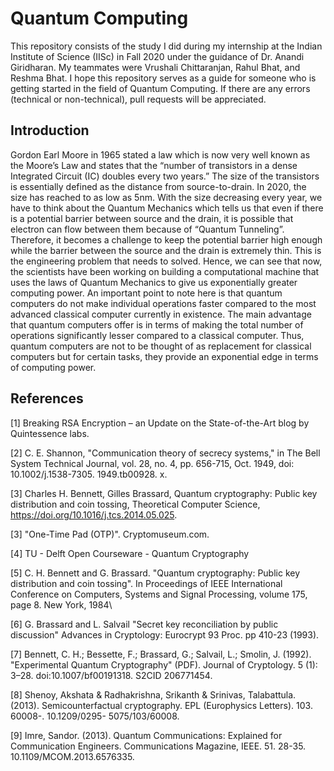# Quantum Computing
This repository consists of the study I did during my internship at the Indian Institute of Science (IISc) in Fall 2020 under the guidance of Dr. Anandi Giridharan. My teammates were Vrushali Chittaranjan, Rahul Bhat, and Reshma Bhat. I hope this repository serves as a guide for someone who is getting started in the field of Quantum Computing. If there are any errors (technical or non-technical), pull requests will be appreciated.

## Introduction

Gordon Earl Moore in 1965 stated a law which is now very well known as the Moore’s Law and states that the “number of transistors in a dense Integrated Circuit (IC) doubles every two years.” The size of the transistors is essentially defined as the distance from source-to-drain. In 2020, the size has reached to as low as 5nm. With the size decreasing every year, we have to think about the Quantum Mechanics which tells us that even if there is a potential barrier between source and the drain, it is possible that electron can flow between them because of “Quantum Tunneling”. Therefore, it becomes a challenge to keep the potential barrier high enough while the barrier between the source and the drain is extremely thin. This is the engineering problem that needs to solved. Hence, we can see that now, the scientists have been working on building a computational machine that uses the laws of Quantum Mechanics to give us exponentially greater computing power. An important point to note here is that quantum computers do not make individual operations faster compared to the most advanced classical computer currently in existence. The main advantage that quantum computers offer is in terms of making the total number of operations significantly lesser compared to a classical computer. Thus, quantum computers are not to be thought of as replacement for classical computers but for certain tasks, they provide an exponential edge in terms of computing power.

## References

[1] Breaking RSA Encryption – an Update on the State-of-the-Art blog by Quintessence labs.

[2] C. E. Shannon, "Communication theory of secrecy systems," in The Bell System Technical Journal, vol. 28, no. 4, pp. 656-715, Oct. 1949, doi: 10.1002/j.1538-7305. 1949.tb00928. x.

[3] Charles H. Bennett, Gilles Brassard, Quantum cryptography: Public key distribution and coin tossing, Theoretical Computer Science, https://doi.org/10.1016/j.tcs.2014.05.025.

[3] "One-Time Pad (OTP)". Cryptomuseum.com.

[4] TU - Delft Open Courseware - Quantum Cryptography

[5] C. H. Bennett and G. Brassard. "Quantum cryptography: Public key distribution and coin tossing". In Proceedings of IEEE International Conference on Computers, Systems and Signal Processing, volume 175, page 8. New York, 1984\

[6] G. Brassard and L. Salvail "Secret key reconciliation by public discussion" Advances in Cryptology: Eurocrypt 93 Proc. pp 410-23 (1993).

[7] Bennett, C. H.; Bessette, F.; Brassard, G.; Salvail, L.; Smolin, J. (1992). "Experimental Quantum Cryptography" (PDF). Journal of Cryptology. 5 (1): 3–28. doi:10.1007/bf00191318. S2CID 206771454.

[8] Shenoy, Akshata & Radhakrishna, Srikanth & Srinivas, Talabattula. (2013). Semicounterfactual cryptography. EPL (Europhysics Letters). 103. 60008-. 10.1209/0295-
5075/103/60008.

[9] Imre, Sandor. (2013). Quantum Communications: Explained for Communication Engineers. Communications Magazine, IEEE. 51. 28-35. 10.1109/MCOM.2013.6576335.

